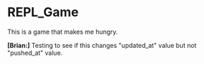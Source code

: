 # REPL_Game
This is a game that makes me hungry.

__[Brian:]__ Testing to see if this changes "updated_at" value but not "pushed_at" value.
